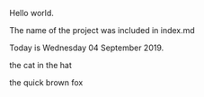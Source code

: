 Hello world.

The name of the project was included in index.md

Today is Wednesday 04 September 2019. 

the cat in the hat

the quick brown fox
